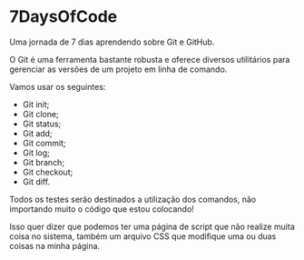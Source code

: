 # 7DaysOfCode

Uma jornada de 7 dias aprendendo sobre Git e GitHub.

O Git é uma ferramenta bastante robusta e oferece diversos utilitários para gerenciar as versões de um projeto em linha de comando.

Vamos usar os seguintes:

- Git init;
- Git clone;
- Git status;
- Git add;
- Git commit;
- Git log;
- Git branch;
- Git checkout;
- Git diff.

Todos os testes serão destinados a utilização dos comandos, não importando muito o código que estou colocando!

Isso quer dizer que podemos ter uma página de script que não realize muita coisa no sistema, também um arquivo CSS que modifique uma ou duas coisas na minha página.
